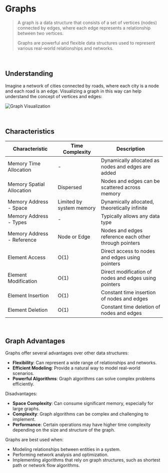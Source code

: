 # Graphs

> A graph is a data structure that consists of a set of vertices (nodes) connected by edges, where each edge represents a relationship between two vertices.
> 
> Graphs are powerful and flexible data structures used to represent various real-world relationships and networks.

<br/>

## Understanding

Imagine a network of cities connected by roads, where each city is a node and each road is an edge. Visualizing a graph in this way can help understand the concept of vertices and edges:

![Graph Visualization](graph_visualization.png)

<br/>

## Characteristics

| Characteristic                | Time Complexity | Description                                                |
|-------------------------------|-----------------|------------------------------------------------------------|
| Memory Time Allocation        | -               | Dynamically allocated as nodes and edges are added         |
| Memory Spatial Allocation     | Dispersed       | Nodes and edges can be scattered across memory              |
| Memory Address - Space        | Limited by system memory | Dynamically allocated, theoretically infinite       |
| Memory Address - Types        | -               | Typically allows any data type                             |
| Memory Address - Reference    | Node or Edge    | Nodes and edges reference each other through pointers       |
| Element Access                | O(1)            | Direct access to nodes and edges using pointers            |
| Element Modification          | O(1)            | Direct modification of nodes and edges using pointers      |
| Element Insertion             | O(1)            | Constant time insertion of nodes and edges                  |
| Element Deletion              | O(1)            | Constant time deletion of nodes and edges                   |

<br/>

## Graph Advantages

Graphs offer several advantages over other data structures:
- **Flexibility**: Can represent a wide range of relationships and networks.
- **Efficient Modeling**: Provide a natural way to model real-world scenarios.
- **Powerful Algorithms**: Graph algorithms can solve complex problems efficiently.

Disadvantages:
- **Space Complexity**: Can consume significant memory, especially for large graphs.
- **Complexity**: Graph algorithms can be complex and challenging to implement.
- **Performance**: Certain operations may have higher time complexity depending on the size and structure of the graph.

Graphs are best used when:
- Modeling relationships between entities in a system.
- Performing network analysis and optimization.
- Implementing algorithms that rely on graph structures, such as shortest path or network flow algorithms.

<br/>

